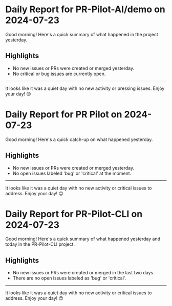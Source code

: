 # Daily Report for PR-Pilot-AI/demo on 2024-07-23

Good morning! Here's a quick summary of what happened in the project yesterday.

## Highlights
- No new issues or PRs were created or merged yesterday.
- No critical or bug issues are currently open.

---

It looks like it was a quiet day with no new activity or pressing issues. Enjoy your day! 😊


# Daily Report for PR Pilot on 2024-07-23

Good morning! Here's a quick catch-up on what happened yesterday.

## Highlights
- No new issues or PRs were created or merged yesterday.
- No open issues labeled 'bug' or 'critical' at the moment.

---

It looks like it was a quiet day with no new activity or critical issues to address. Enjoy your day! 😊


# Daily Report for PR-Pilot-CLI on 2024-07-23

Good morning! Here's a quick summary of what happened yesterday and today in the PR-Pilot-CLI project.

## Highlights
- No new issues or PRs were created or merged in the last two days.
- There are no open issues labeled as 'bug' or 'critical'.

---

It looks like it was a quiet day with no new activity or critical issues to address. Enjoy your day! 😊


